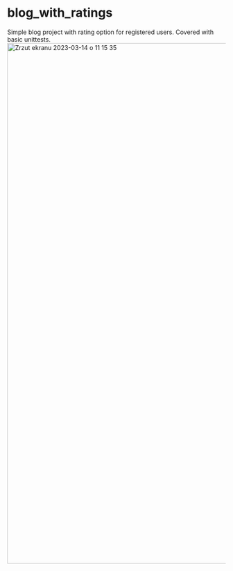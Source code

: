 # blog_with_ratings
Simple blog project with rating option for registered users. Covered with basic unittests.
<img width="1199" alt="Zrzut ekranu 2023-03-14 o 11 15 35" src="https://user-images.githubusercontent.com/110901739/225876230-d55c8208-aad6-4d9e-af2b-c9c5bcd63754.png">
